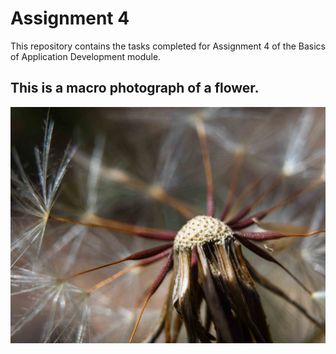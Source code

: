 # Assignment 4 

This repository contains the tasks completed for Assignment 4 of the Basics of Application Development module.

## This is a macro photograph of a flower. 
![macro ph flower](/image/_DSC0208.jpg)